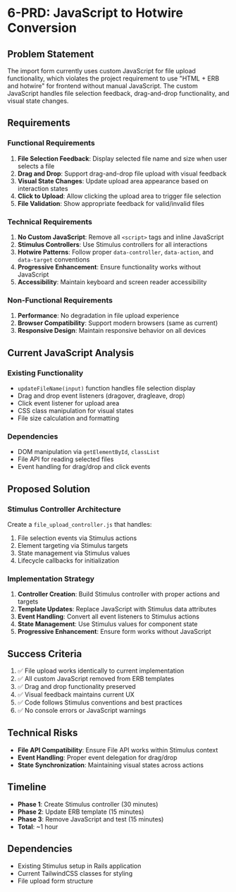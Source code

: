 # 6-PRD: JavaScript to Hotwire Conversion

## Problem Statement
The import form currently uses custom JavaScript for file upload functionality, which violates the project requirement to use "HTML + ERB and hotwire" for frontend without manual JavaScript. The custom JavaScript handles file selection feedback, drag-and-drop functionality, and visual state changes.

## Requirements

### Functional Requirements
1. **File Selection Feedback**: Display selected file name and size when user selects a file
2. **Drag and Drop**: Support drag-and-drop file upload with visual feedback
3. **Visual State Changes**: Update upload area appearance based on interaction states
4. **Click to Upload**: Allow clicking the upload area to trigger file selection
5. **File Validation**: Show appropriate feedback for valid/invalid files

### Technical Requirements
1. **No Custom JavaScript**: Remove all `<script>` tags and inline JavaScript
2. **Stimulus Controllers**: Use Stimulus controllers for all interactions
3. **Hotwire Patterns**: Follow proper `data-controller`, `data-action`, and `data-target` conventions
4. **Progressive Enhancement**: Ensure functionality works without JavaScript
5. **Accessibility**: Maintain keyboard and screen reader accessibility

### Non-Functional Requirements
1. **Performance**: No degradation in file upload experience
2. **Browser Compatibility**: Support modern browsers (same as current)
3. **Responsive Design**: Maintain responsive behavior on all devices

## Current JavaScript Analysis

### Existing Functionality
- `updateFileName(input)` function handles file selection display
- Drag and drop event listeners (dragover, dragleave, drop)
- Click event listener for upload area
- CSS class manipulation for visual states
- File size calculation and formatting

### Dependencies
- DOM manipulation via `getElementById`, `classList`
- File API for reading selected files
- Event handling for drag/drop and click events

## Proposed Solution

### Stimulus Controller Architecture
Create a `file_upload_controller.js` that handles:
1. File selection events via Stimulus actions
2. Element targeting via Stimulus targets
3. State management via Stimulus values
4. Lifecycle callbacks for initialization

### Implementation Strategy
1. **Controller Creation**: Build Stimulus controller with proper actions and targets
2. **Template Updates**: Replace JavaScript with Stimulus data attributes
3. **Event Handling**: Convert all event listeners to Stimulus actions
4. **State Management**: Use Stimulus values for component state
5. **Progressive Enhancement**: Ensure form works without JavaScript

## Success Criteria
1. ✅ File upload works identically to current implementation
2. ✅ All custom JavaScript removed from ERB templates
3. ✅ Drag and drop functionality preserved
4. ✅ Visual feedback maintains current UX
5. ✅ Code follows Stimulus conventions and best practices
6. ✅ No console errors or JavaScript warnings

## Technical Risks
- **File API Compatibility**: Ensure File API works within Stimulus context
- **Event Handling**: Proper event delegation for drag/drop
- **State Synchronization**: Maintaining visual states across actions

## Timeline
- **Phase 1**: Create Stimulus controller (30 minutes)
- **Phase 2**: Update ERB template (15 minutes) 
- **Phase 3**: Remove JavaScript and test (15 minutes)
- **Total**: ~1 hour

## Dependencies
- Existing Stimulus setup in Rails application
- Current TailwindCSS classes for styling
- File upload form structure
